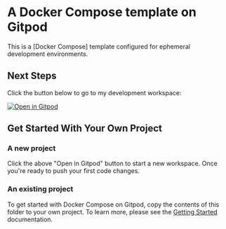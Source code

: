 # A Docker Compose template on Gitpod

This is a [Docker Compose] template configured for ephemeral development environments.

## Next Steps

Click the button below to go to my development workspace:

[![Open in Gitpod](https://gitpod.io/button/open-in-gitpod.svg)](https://gitpod.io/#https://github.com/gitpod-io/template-docker-compose)

## Get Started With Your Own Project

### A new project

Click the above "Open in Gitpod" button to start a new workspace. Once you're ready to push your first code changes.

### An existing project

To get started with Docker Compose on Gitpod, copy the contents of this folder to your own project. To learn more, please see the [Getting Started](https://www.gitpod.io/docs/getting-started) documentation.
